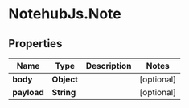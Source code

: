 # NotehubJs.Note

## Properties

| Name        | Type       | Description | Notes      |
| ----------- | ---------- | ----------- | ---------- |
| **body**    | **Object** |             | [optional] |
| **payload** | **String** |             | [optional] |
